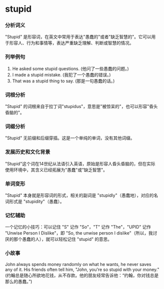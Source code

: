 # stupid

### 分析词义

  

"Stupid" 是形容词，在英文中常用于表达"愚蠢的"或者"缺乏智慧的"。它可以用于形容人、行为和事情等，表达严重缺乏理解、判断或智慧的情况。

  

### 列举例句

  

1.  He asked some stupid questions. (他问了一些愚蠢的问题。)
2.  I made a stupid mistake. (我犯了一个愚蠢的错误。)
3.  That was a stupid thing to say. (那是一句愚蠢的话。)

  

### 词根分析

  

"Stupid" 的词根来自于拉丁词"stupidus"，意思是"被惊呆的"，也可以形容"昏头昏脑的"。

  

### 词缀分析

  

"Stupid" 无前缀和后缀穿插。这是一个单纯的单词，没有其他词缀。

  

### 发展历史和文化背景

  

"Stupid"这个词在14世纪从法语引入英语，原始是形容人昏头昏脑的，但在实际使用环境中，其含义已经拓展为"愚蠢"或"缺乏智慧"。

  

### 单词变形

  

"Stupid" 本身就是形容词的形式，相关的副词是 "stupidly"（愚蠢地），对应的名词形式是 "stupidity"（愚蠢）。

  

### 记忆辅助

  

一个记忆的小技巧：可以记住 "S" 记作 "So"，"T" 记作 "The"，"UPID" 记作 "Unwise Person I Dislike"，即 "So, the unwise person I dislike"（所以，我讨厌的那个愚蠢的人），就可以轻松记住 "stupid" 的意思。

  

### 小故事

  

John always spends money randomly on what he wants, he never saves any of it. His friends often tell him, "John, you're so stupid with your money." (约翰总是随心所欲地花钱，从不存款。他的朋友经常告诉他：“约翰，你对钱总是那么的愚蠢。”)
